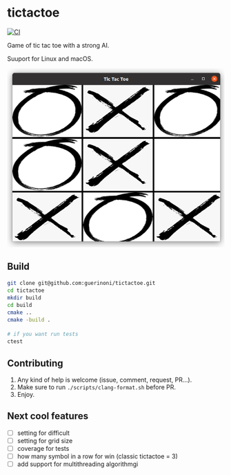 # tictactoe

[![CI](https://github.com/guerinoni/tictactoe/actions/workflows/CI.yml/badge.svg)](https://github.com/guerinoni/tictactoe/actions/workflows/CI.yml)

Game of tic tac toe with a strong AI.

Suuport for Linux and macOS.

![](./docs/screenshot.png)

## Build

```bash
git clone git@github.com:guerinoni/tictactoe.git
cd tictactoe
mkdir build
cd build
cmake ..
cmake -build .

# if you want run tests
ctest
```


## Contributing

1. Any kind of help is welcome (issue, comment, request, PR...).
2. Make sure to run `./scripts/clang-format.sh` before PR.
3. Enjoy.


## Next cool features 

- [ ] setting for difficult
- [ ] setting for grid size
- [ ] coverage for tests
- [ ] how many symbol in a row for win (classic tictactoe = 3)
- [ ] add support for multithreading algorithmgi